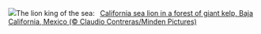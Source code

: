 ![](https://www.bing.com/th?id=OHR.KelpForest_EN-GB7031468488_UHD.jpg&w=1000)The lion king of the sea:&nbsp;&ensp;[California sea lion in a forest of giant kelp, Baja California, Mexico (© Claudio Contreras/Minden Pictures)](https://www.bing.com/th?id=OHR.KelpForest_EN-GB7031468488_UHD.jpg)
<br><br/>
